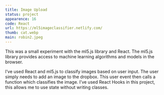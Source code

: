 ```yaml
---
title: Image Upload
status: project
appearence: 16
code: React
url: https://ml5imageclassifier.netlify.com/
thumb: cat.webp
main: robin2.jpeg
---
```


This was a small experiment with the ml5.js library and React. The ml5.js library provides access to machine learning algorithms and models in the browser.

I’ve used React and ml5.js to classify images based on user input. The user simply needs to add an image to the dropbox. This user event then calls a function which classifies the image. I’ve used React Hooks in this project, this allows me to use state without writing classes.